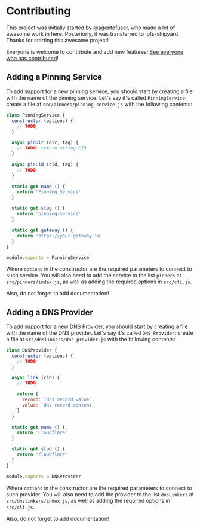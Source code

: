 # Contributing

This project was initially started by [@agentofuser](https://github.com/agentofuser),
who made a lot of awesome work in here. Posteriorly, it was transferred to ipfs-shipyard.
Thanks for starting this awesome project!

Everyone is welcome to contribute and add new features!
[See everyone who has contributed](https://github.com/ipfs-shipyard/ipfs-deploy/graphs/contributors)!

## Adding a Pinning Service

To add support for a new pinning service, you should start by creating a file with the
name of the pinning service. Let's say it's called `PinningService`: create a file at
`src/pinners/pinning-service.js` with the following contents:

```javascript
class PinningService {
  constructor (options) {
    // TODO
  }

  async pinDir (dir, tag) {
    // TODO: return string CID
  }

  async pinCid (cid, tag) {
    // TODO
  }

  static get name () {
    return 'Pinning Service'
  }

  static get slug () {
    return 'pinning-service'
  }

  static get gateway () {
    return 'https://your.gateway.io'
  }
}

module.exports = PinningService
```

Where `options` in the constructor are the required parameters to connect to such service.
You will also need to add the service to the list `pinners` at `src/pinners/index.js`, as well
as adding the required options in `src/cli.js`.

Also, do not forget to add documentation!

## Adding a DNS Provider

To add support for a new DNS Provider, you should start by creating a file with the
name of the DNS provider. Let's say it's called `DNS Provider`: create a file at
`src/dnslinkers/dns-provider.js` with the following contents:

```javascript
class DNSProvider {
  constructor (options) {
    // TODO
  }

  async link (cid) {
    // TODO

    return {
      record: `dns record value`,
      value: `dns record content`
    }
  }

  static get name () {
    return 'Cloudflare'
  }

  static get slug () {
    return 'cloudflare'
  }
}

module.exports = DNSProvider

```

Where `options` in the constructor are the required parameters to connect to such provider.
You will also need to add the provider to the list `dnsLinkers` at `src/dnslinkers/index.js`, as well
as adding the required options in `src/cli.js`.

Also, do not forget to add documentation!